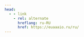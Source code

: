 ```yaml
---
head:
  - - link
    - rel: alternate
      hreflang: ru-RU
      href: https://euaaaio.ru/ru/
---
```


<div></div>
<e-section-person>
	<template #bio>
		Independent <br>designer, developer, suprematist <br><br><s>Freelance</s>
	</template>
	<template #shortcutTop>
		<e-link-preview href="/consultancy/">
			Available <br>for consultancy
		</e-link-preview>
	</template>
	<template #table>
		<dd>Speaking</dd>
		<dt>Saint-Petersburg, Russia</dt>
		<dd>Living in</dd>
	</template>
	<template #article>
		<e-link-preview external href="https://www.pinterest.ru/suprematistcc/women-of-suprematism/">
			For Suprematist, we created a cool collection of Suprematist women’s artworks in the form of a Twitter thread and Pinterest board.
		</e-link-preview>
	</template>
	<template #shortcutBottom>
		<e-link-preview href="/now/">
			See what <br>I’m working on now
		</e-link-preview>
	</template>
</e-section-person>
<e-section-connect>
	<template #contact>
		<dt>
			<a href="mailto:hello@euaaaio.ru" target="_blank" rel="noopener">
				hello@euaaaio.ru
			</a>
		</dt>
		<dd>for what really matters</dd>
		<dt>00 911 785 85 70</dt>
		<dd>for silence</dd>
	</template>
	<template #username>
		<dt>euaaaio</dt>
		<dd>as alias to find me</dd>
	</template>
	<template #follow>
		<ul>
			<li>
				<e-link-external href="https://open.spotify.com/user/bt3c50mixhdyv8qb56a6hpnbi">Spotify</e-link-external>
			</li>
		</ul>
		<ul>
			<li>
				<e-link-external href="https://t.me/euaaaio">Telegram</e-link-external>
			</li>
			<li>
				<e-link-external href="https://discordapp.com/users/euaaaio#2400">Discord</e-link-external>
			</li>
		</ul>
		<ul>
			<li>
				<e-link-external href="https://instagram.com/euaaaio">Instagram</e-link-external>
			</li>
			<li>
				<e-link-external href="https://facebook.com/euaaaio">Facebook</e-link-external>
			</li>
			<li>
				<e-link-external href="https://twitter.com/euaaaio">Twitter</e-link-external>
			</li>
			<li>
				<e-link-external href="https://vk.com/euaaaio">VK</e-link-external>
			</li>
		</ul>
		<ul>
			<li>
				<e-link-external href="https://pinterest.com/suprematist">Pinterest</e-link-external>
			</li>
			<li>
				<e-link-external href="https://behance.com/euaaaio">Behance</e-link-external>
			</li>
			<li>
				<e-link-external href="https://dribbble.com/euaaaio">Dribbble</e-link-external>
			</li>
			<li>
				<e-link-external href="https://ello.co/euaaaio">Ello</e-link-external>
			</li>
		</ul>
		<ul>
			<li>
				<e-link-external href="https://github.com/euaaaio">Github</e-link-external>
			</li>
		</ul>
	</template>
	<template #gpg>
		<dt>
			<span class="mark">GPG</span>
			<span>8A96 72CC F199 75E6</span>
		</dt>
		<dd>for verifying</dd>
	</template>
</e-section-connect>

<script setup>
import ESectionPerson from '@theme/components/ESectionPerson.vue'
import ESectionConnect from '@theme/components/ESectionConnect.vue'
</script>

<style lang="stylus" scoped>
</style>
